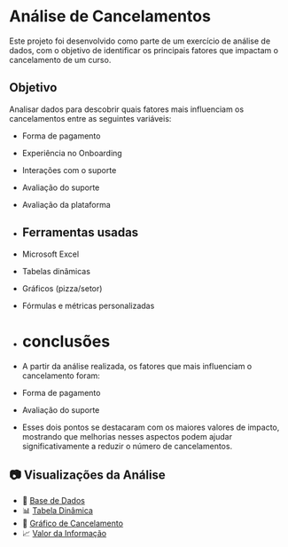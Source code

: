 # Análise de Cancelamentos
Este projeto foi desenvolvido como parte de um exercício de análise de dados, com o objetivo de identificar os principais fatores que impactam o cancelamento de um curso.

## Objetivo
Analisar dados para descobrir quais fatores mais influenciam os cancelamentos entre as seguintes variáveis:

- Forma de pagamento
- Experiência no Onboarding
- Interações com o suporte
- Avaliação do suporte
- Avaliação da plataforma

- ## Ferramentas usadas
- Microsoft Excel
- Tabelas dinâmicas
- Gráficos (pizza/setor)
- Fórmulas e métricas personalizadas

- # conclusões
- A partir da análise realizada, os fatores que mais influenciam o cancelamento foram:
- Forma de pagamento
- Avaliação do suporte

- Esses dois pontos se destacaram com os maiores valores de impacto, mostrando que melhorias nesses aspectos podem ajudar significativamente a reduzir o número de cancelamentos.

## 📷 Visualizações da Análise
- 📄 [Base de Dados](imagens/base_dados.png)
- 📊 [Tabela Dinâmica](imagens/tabela_dinamica.png)
- 🥧 [Gráfico de Cancelamento](imagens/grafico.png)
- 📈 [Valor da Informação](imagens/valor_informacao.png)




